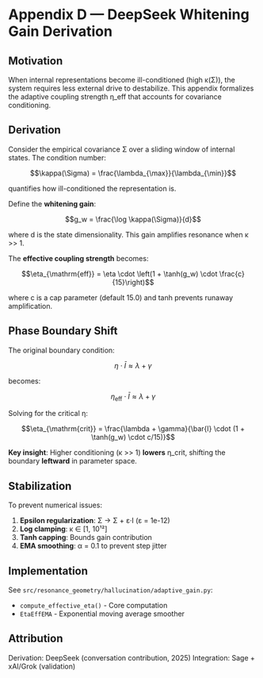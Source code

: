 # Appendix D — DeepSeek Whitening Gain Derivation

## Motivation

When internal representations become ill-conditioned (high κ(Σ)), the system requires less external drive to destabilize. This appendix formalizes the adaptive coupling strength η_eff that accounts for covariance conditioning.

## Derivation

Consider the empirical covariance Σ over a sliding window of internal states. The condition number:

$$\kappa(\Sigma) = \frac{\lambda_{\max}}{\lambda_{\min}}$$

quantifies how ill-conditioned the representation is.

Define the **whitening gain**:

$$g_w = \frac{\log \kappa(\Sigma)}{d}$$

where d is the state dimensionality. This gain amplifies resonance when κ >> 1.

The **effective coupling strength** becomes:

$$\eta_{\mathrm{eff}} = \eta \cdot \left(1 + \tanh(g_w) \cdot \frac{c}{15}\right)$$

where c is a cap parameter (default 15.0) and tanh prevents runaway amplification.

## Phase Boundary Shift

The original boundary condition:

$$\eta \cdot \bar{I} \approx \lambda + \gamma$$

becomes:

$$\eta_{\mathrm{eff}} \cdot \bar{I} \approx \lambda + \gamma$$

Solving for the critical η:

$$\eta_{\mathrm{crit}} = \frac{\lambda + \gamma}{\bar{I} \cdot (1 + \tanh(g_w) \cdot c/15)}$$

**Key insight**: Higher conditioning (κ >> 1) **lowers** η_crit, shifting the boundary **leftward** in parameter space.

## Stabilization

To prevent numerical issues:
1. **Epsilon regularization**: Σ → Σ + ε·I (ε = 1e-12)
2. **Log clamping**: κ ∈ [1, 10¹²]
3. **Tanh capping**: Bounds gain contribution
4. **EMA smoothing**: α = 0.1 to prevent step jitter

## Implementation

See `src/resonance_geometry/hallucination/adaptive_gain.py`:
- `compute_effective_eta()` - Core computation
- `EtaEffEMA` - Exponential moving average smoother

## Attribution

Derivation: DeepSeek (conversation contribution, 2025)
Integration: Sage + xAI/Grok (validation)
